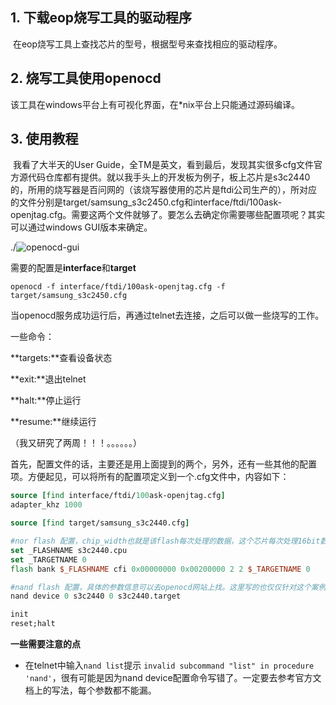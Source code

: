## 1. 下载eop烧写工具的驱动程序

​	在eop烧写工具上查找芯片的型号，根据型号来查找相应的驱动程序。





## 2. 烧写工具使用openocd

​	该工具在windows平台上有可视化界面，在*nix平台上只能通过源码编译。



## 3. 使用教程

​	我看了大半天的User Guide，全TM是英文，看到最后，发现其实很多cfg文件官方源代码仓库都有提供。就以我手头上的开发板为例子，板上芯片是s3c2440的，所用的烧写器是百问网的（该烧写器使用的芯片是ftdi公司生产的），所对应的文件分别是target/samsung_s3c2450.cfg和interface/ftdi/100ask-openjtag.cfg。需要这两个文件就够了。要怎么去确定你需要哪些配置项呢？其实可以通过windows GUI版本来确定。

![]()./![openocd-gui](/Users/wuming/Documents/学习笔记/Linux相关/openocd-gui.png)

需要的配置是**interface**和**target**

```shell
openocd -f interface/ftdi/100ask-openjtag.cfg -f target/samsung_s3c2450.cfg
```



当openocd服务成功运行后，再通过telnet去连接，之后可以做一些烧写的工作。

一些命令：

**targets:**查看设备状态

**exit:**退出telnet

**halt:**停止运行

**resume:**继续运行



（我又研究了两周！！！。。。。。。）

​	首先，配置文件的话，主要还是用上面提到的两个，另外，还有一些其他的配置项。方便起见，可以将所有的配置项定义到一个.cfg文件中，内容如下：

```tcl
source [find interface/ftdi/100ask-openjtag.cfg]
adapter_khz 1000

source [find target/samsung_s3c2440.cfg]

#nor flash 配置，chip_width也就是该flash每次处理的数据，这个芯片每次处理16bit数据，也就是2byte。
set _FLASHNAME s3c2440.cpu
set _TARGETNAME 0
flash bank $_FLASHNAME cfi 0x00000000 0x00200000 2 2 $_TARGETNAME 0

#nand flash 配置，具体的参数信息可以去openocd网站上找。这里写的也仅仅针对这个案例，并没有通用性。遇到其他情况需要进行微调。
nand device 0 s3c2440 0 s3c2440.target

init
reset;halt
```



**一些需要注意的点**

- 在telnet中输入`nand list`提示 `invalid subcommand "list"
  in procedure 'nand'`，很有可能是因为nand device配置命令写错了。一定要去参考官方文档上的写法，每个参数都不能漏。

